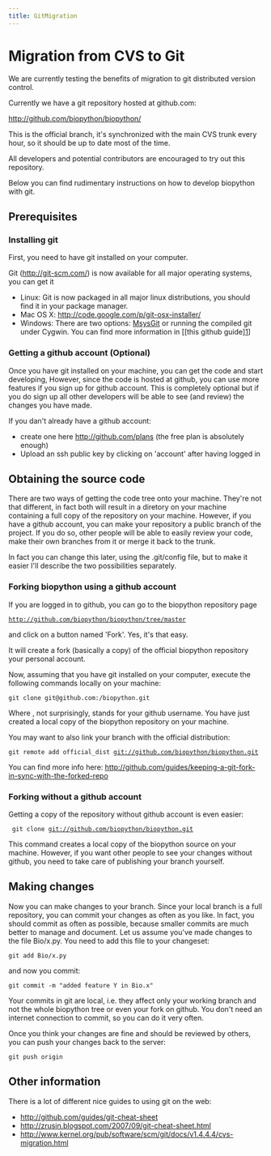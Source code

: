 ```yaml
---
title: GitMigration
---
```


Migration from CVS to Git
=========================

We are currently testing the benefits of migration to git distributed
version control.

Currently we have a git repository hosted at github.com:

<http://github.com/biopython/biopython/>

This is the official branch, it's synchronized with the main CVS trunk
every hour, so it should be up to date most of the time.

All developers and potential contributors are encouraged to try out this
repository.

Below you can find rudimentary instructions on how to develop biopython
with git.

Prerequisites
-------------

### Installing git

First, you need to have git installed on your computer.

Git (http://git-scm.com/) is now available for all major operating
systems, you can get it

-   Linux: Git is now packaged in all major linux distributions, you
    should find it in your package manager.
-   Mac OS X: <http://code.google.com/p/git-osx-installer/>
-   Windows: There are two options:
    [MsysGit](http://code.google.com/p/msysgit/) or running the compiled
    git under Cygwin. You can find more information in [[this github
    guide][1](http://github.com/guides/using-git-and-github-for-the-windows-for-newbies)]

### Getting a github account (Optional)

Once you have git installed on your machine, you can get the code and
start developing, However, since the code is hosted at github, you can
use more features if you sign up for github account. This is completely
optional but if you do sign up all other developers will be able to see
(and review) the changes you have made.

If you dan't already have a github account:

-   create one here <http://github.com/plans> (the free plan is
    absolutely enough)
-   Upload an ssh public key by clicking on 'account' after having
    logged in

Obtaining the source code
-------------------------

There are two ways of getting the code tree onto your machine. They're
not that different, in fact both will result in a diretory on your
machine containing a full copy of the repository on your machine.
However, if you have a github account, you can make your repository a
public branch of the project. If you do so, other people will be able to
easily review your code, make their own branches from it or merge it
back to the trunk.

In fact you can change this later, using the .git/config file, but to
make it easier I'll describe the two possibilities separately.

### Forking biopython using a github account

If you are logged in to github, you can go to the biopython repository
page

[`http://github.com/biopython/biopython/tree/master`](http://github.com/biopython/biopython/tree/master)

and click on a button named 'Fork'. Yes, it's that easy.

It will create a fork (basically a copy) of the official biopython
repository your personal account.

Now, assuming that you have git installed on your computer, execute the
following commands locally on your machine:

`git clone git@github.com:`<your username>`/biopython.git`

Where <your username>, not surprisingly, stands for your github
username. You have just created a local copy of the biopython repository
on your machine.

You may want to also link your branch with the official distribution:

`git remote add official_dist `[`git://github.com/biopython/biopython.git`](git://github.com/biopython/biopython.git)

You can find more info here:
<http://github.com/guides/keeping-a-git-fork-in-sync-with-the-forked-repo>

### Forking without a github account

Getting a copy of the repository without github account is even easier:

` git clone `[`git://github.com/biopython/biopython.git`](git://github.com/biopython/biopython.git)

This command creates a local copy of the biopython source on your
machine. However, if you want other people to see your changes without
github, you need to take care of publishing your branch yourself.

Making changes
--------------

Now you can make changes to your branch. Since your local branch is a
full repository, you can commit your changes as often as you like. In
fact, you should commit as often as possible, because smaller commits
are much better to manage and document. Let us assume you've made
changes to the file Bio/x.py. You need to add this file to your
changeset:

`git add Bio/x.py`

and now you commit:

`git commit -m "added feature Y in Bio.x"`

Your commits in git are local, i.e. they affect only your working branch
and not the whole biopython tree or even your fork on github. You don't
need an internet connection to commit, so you can do it very often.

Once you think your changes are fine and should be reviewed by others,
you can push your changes back to the server:

`git push origin`

Other information
-----------------

There is a lot of different nice guides to using git on the web:

-   <http://github.com/guides/git-cheat-sheet>
-   <http://zrusin.blogspot.com/2007/09/git-cheat-sheet.html>
-   <http://www.kernel.org/pub/software/scm/git/docs/v1.4.4.4/cvs-migration.html>

